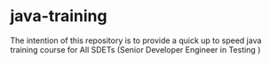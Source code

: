 # java-training
The intention of this repository is to provide a quick up to speed java training course for All SDETs (Senior Developer Engineer in Testing )
